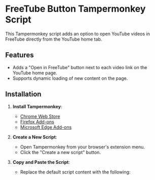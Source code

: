 # FreeTube Button Tampermonkey Script

This Tampermonkey script adds an option to open YouTube videos in FreeTube directly from the YouTube home tab.

## Features

- Adds a "Open in FreeTube" button next to each video link on the YouTube home page.
- Supports dynamic loading of new content on the page.

## Installation

1. **Install Tampermonkey**:
   - [Chrome Web Store](https://chrome.google.com/webstore/detail/dhdgffkkebhmkfjojejmpbldmpobfkfo)
   - [Firefox Add-ons](https://addons.mozilla.org/en-US/firefox/addon/tampermonkey/)
   - [Microsoft Edge Add-ons](https://microsoftedge.microsoft.com/addons/detail/tampermonkey/dhdgffkkebhmkfjojejmpbldmpobfkfo)

2. **Create a New Script**:
   - Open Tampermonkey from your browser's extension menu.
   - Click the "Create a new script" button.

3. **Copy and Paste the Script**:
   - Replace the default script content with the following:

